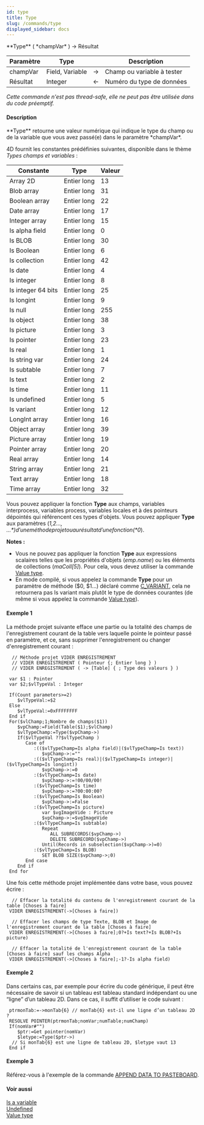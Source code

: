 ```yaml
---
id: type
title: Type
slug: /commands/type
displayed_sidebar: docs
---
```


<!--REF #_command_.Type.Syntax-->**Type** ( *champVar* ) -> Résultat<!-- END REF-->
<!--REF #_command_.Type.Params-->
| Paramètre | Type |  | Description |
| --- | --- | --- | --- |
| champVar | Field, Variable | &#8594;  | Champ ou variable à tester |
| Résultat | Integer | &#8592; | Numéro du type de données |

<!-- END REF-->

*Cette commande n'est pas thread-safe, elle ne peut pas être utilisée dans du code préemptif.*


#### Description 

<!--REF #_command_.Type.Summary-->**Type** retourne une valeur numérique qui indique le type du champ ou de la variable que vous avez passé(e) dans le paramètre *champVar*.<!-- END REF-->

4D fournit les constantes prédéfinies suivantes, disponible dans le thème *Types champs et variables* :

| Constante          | Type        | Valeur |
| ------------------ | ----------- | ------ |
| Array 2D           | Entier long | 13     |
| Blob array         | Entier long | 31     |
| Boolean array      | Entier long | 22     |
| Date array         | Entier long | 17     |
| Integer array      | Entier long | 15     |
| Is alpha field     | Entier long | 0      |
| Is BLOB            | Entier long | 30     |
| Is Boolean         | Entier long | 6      |
| Is collection      | Entier long | 42     |
| Is date            | Entier long | 4      |
| Is integer         | Entier long | 8      |
| Is integer 64 bits | Entier long | 25     |
| Is longint         | Entier long | 9      |
| Is null            | Entier long | 255    |
| Is object          | Entier long | 38     |
| Is picture         | Entier long | 3      |
| Is pointer         | Entier long | 23     |
| Is real            | Entier long | 1      |
| Is string var      | Entier long | 24     |
| Is subtable        | Entier long | 7      |
| Is text            | Entier long | 2      |
| Is time            | Entier long | 11     |
| Is undefined       | Entier long | 5      |
| Is variant         | Entier long | 12     |
| LongInt array      | Entier long | 16     |
| Object array       | Entier long | 39     |
| Picture array      | Entier long | 19     |
| Pointer array      | Entier long | 20     |
| Real array         | Entier long | 14     |
| String array       | Entier long | 21     |
| Text array         | Entier long | 18     |
| Time array         | Entier long | 32     |

Vous pouvez appliquer la fonction **Type** aux champs, variables interprocess, variables process, variables locales et à des pointeurs dépointés qui référencent ces types d'objets. Vous pouvez appliquer **Type** aux paramètres (*$1,$2..., ${...}*) d'une méthode projet ou au résultat d'une fonction (*$0*).

**Notes :** 

* Vous ne pouvez pas appliquer la fonction **Type** aux expressions scalaires telles que les propriétés d'objets (*emp.name*) ou les éléments de collections (*maColl\[5\]*). Pour cela, vous devez utiliser la commande [Value type](value-type.md).
* En mode compilé, si vous appelez la commande **Type** pour un paramètre de méthode ($0, $1...) déclaré comme [C\_VARIANT](c-variant.md), cela ne retournera pas Is variant mais plutôt le type de données courantes (de même si vous appelez la commande [Value type](value-type.md)).

#### Exemple 1 

La méthode projet suivante efface une partie ou la totalité des champs de l'enregistrement courant de la table vers laquelle pointe le pointeur passé en paramètre, et ce, sans supprimer l'enregistrement ou changer d'enregistrement courant :

```4d
  // Méthode projet VIDER ENREGISTREMENT
  // VIDER ENREGISTREMENT ( Pointeur {; Entier long } )
  // VIDER ENREGISTREMENT ( -> [Table] { ; Type des valeurs } )
 
 var $1 : Pointer
 var $2;$vlTypeVal : Integer
 
 If(Count parameters>=2)
    $vlTypeVal:=$2
 Else
    $vlTypeVal:=0xFFFFFFFF
 End if
 For($vlChamp;1;Nombre de champs($1))
    $vpChamp:=Field(Table($1);$vlChamp)
    $vlTypeChamp:=Type($vpChamp->)
    If($vlTypeVal ??$vlTypeChamp )
       Case of
          :(($vlTypeChamp=Is alpha field)|($vlTypeChamp=Is text))
             $vpChamp->:=""
          :(($vlTypeChamp=Is real)|($vlTypeChamp=Is integer)|($vlTypeChamp=Is longint))
             $vpChamp->:=0
          :($vlTypeChamp=Is date)
             $vpChamp->:=!00/00/00!
          :($vlTypeChamp=Is time)
             $vpChamp->:=?00:00:00?
          :($vlTypeChamp=Is Boolean)
             $vpChamp->:=False
          :($vlTypeChamp=Is picture)
             var $vgImageVide : Picture
             $vpChamp->:=$vgImageVide
          :($vlTypeChamp=Is subtable)
             Repeat
                ALL SUBRECORDS($vpChamp->)
                DELETE SUBRECORD($vpChamp->)
             Until(Records in subselection($vpChamp->)=0)
          :($vlTypeChamp=Is BLOB)
             SET BLOB SIZE($vpChamp->;0)
       End case
    End if
 End for
```

Une fois cette méthode projet implémentée dans votre base, vous pouvez écrire :

```4d
  // Effacer la totalité du contenu de l'enregistrement courant de la table [Choses à faire]
 VIDER ENREGISTREMENT(->[Choses à faire])
 
  // Effacer les champs de type Texte, BLOB et Image de l'enregistrement courant de la table [Choses à faire]
 VIDER ENREGISTREMENT(->[Choses à faire];0?+Is text?+Is BLOB?+Is picture)
 
  // Effacer la totalité de l'enregistrement courant de la table [Choses à faire] sauf les champs Alpha
 VIDER ENREGISTREMENT(->[Choses à faire];-1?-Is alpha field)
```

#### Exemple 2 

Dans certains cas, par exemple pour écrire du code générique, il peut être nécessaire de savoir si un tableau est tableau standard indépendant ou une “ligne” d’un tableau 2D. Dans ce cas, il suffit d’utiliser le code suivant :

```4d
 ptrmonTab:=->monTab{6} // monTab{6} est-il une ligne d’un tableau 2D ?
 RESOLVE POINTER(ptrmonTab;nomVar;numTable;numChamp)
 If(nomVar#"")
    $ptr:=Get pointer(nomVar)
    $letype:=Type($ptr->)
  // Si monTab{6} est une ligne de tableau 2D, $letype vaut 13
 End if
```

#### Exemple 3 

Référez-vous à l'exemple de la commande [APPEND DATA TO PASTEBOARD](append-data-to-pasteboard.md).

#### Voir aussi 

[Is a variable](is-a-variable.md)  
[Undefined](undefined.md)  
[Value type](value-type.md)  